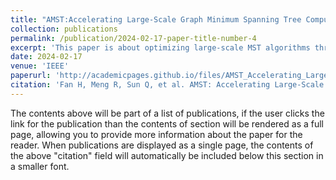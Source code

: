 ```yaml
---
title: "AMST:Accelerating Large-Scale Graph Minimum Spanning Tree Computation on FPGA"
collection: publications
permalink: /publication/2024-02-17-paper-title-number-4
excerpt: 'This paper is about optimizing large-scale MST algorithms through hardware-software co-design to reduce redundant computations and improve system energy efficiency. The system significantly improves energy efficiency compared to CPUs and GPUs.'
date: 2024-02-17
venue: 'IEEE'
paperurl: 'http://academicpages.github.io/files/AMST_Accelerating_Large-Scale_Graph_Minimum_Spanning_Tree_Computation_on_FPGA.pdf'
citation: 'Fan H, Meng R, Sun Q, et al. AMST: Accelerating Large-Scale Graph Minimum Spanning Tree Computation on FPGA[C]//2024 IEEE International Parallel and Distributed Processing Symposium (IPDPS). IEEE, 2024: 157-168.'
---
```


The contents above will be part of a list of publications, if the user clicks the link for the publication than the contents of section will be rendered as a full page, allowing you to provide more information about the paper for the reader. When publications are displayed as a single page, the contents of the above "citation" field will automatically be included below this section in a smaller font.
